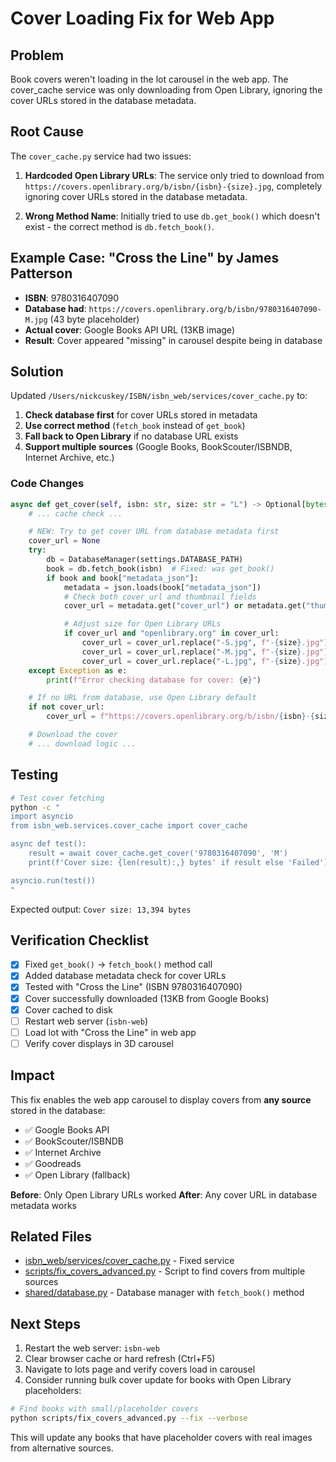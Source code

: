 # Cover Loading Fix for Web App

## Problem
Book covers weren't loading in the lot carousel in the web app. The cover_cache service was only downloading from Open Library, ignoring the cover URLs stored in the database metadata.

## Root Cause
The `cover_cache.py` service had two issues:

1. **Hardcoded Open Library URLs**: The service only tried to download from `https://covers.openlibrary.org/b/isbn/{isbn}-{size}.jpg`, completely ignoring cover URLs stored in the database metadata.

2. **Wrong Method Name**: Initially tried to use `db.get_book()` which doesn't exist - the correct method is `db.fetch_book()`.

## Example Case: "Cross the Line" by James Patterson

- **ISBN**: 9780316407090
- **Database had**: `https://covers.openlibrary.org/b/isbn/9780316407090-M.jpg` (43 byte placeholder)
- **Actual cover**: Google Books API URL (13KB image)
- **Result**: Cover appeared "missing" in carousel despite being in database

## Solution

Updated `/Users/nickcuskey/ISBN/isbn_web/services/cover_cache.py` to:

1. **Check database first** for cover URLs stored in metadata
2. **Use correct method** (`fetch_book` instead of `get_book`)
3. **Fall back to Open Library** if no database URL exists
4. **Support multiple sources** (Google Books, BookScouter/ISBNDB, Internet Archive, etc.)

### Code Changes

```python
async def get_cover(self, isbn: str, size: str = "L") -> Optional[bytes]:
    # ... cache check ...

    # NEW: Try to get cover URL from database metadata first
    cover_url = None
    try:
        db = DatabaseManager(settings.DATABASE_PATH)
        book = db.fetch_book(isbn)  # Fixed: was get_book()
        if book and book["metadata_json"]:
            metadata = json.loads(book["metadata_json"])
            # Check both cover_url and thumbnail fields
            cover_url = metadata.get("cover_url") or metadata.get("thumbnail")

            # Adjust size for Open Library URLs
            if cover_url and "openlibrary.org" in cover_url:
                cover_url = cover_url.replace("-S.jpg", f"-{size}.jpg")
                cover_url = cover_url.replace("-M.jpg", f"-{size}.jpg")
                cover_url = cover_url.replace("-L.jpg", f"-{size}.jpg")
    except Exception as e:
        print(f"Error checking database for cover: {e}")

    # If no URL from database, use Open Library default
    if not cover_url:
        cover_url = f"https://covers.openlibrary.org/b/isbn/{isbn}-{size}.jpg"

    # Download the cover
    # ... download logic ...
```

## Testing

```bash
# Test cover fetching
python -c "
import asyncio
from isbn_web.services.cover_cache import cover_cache

async def test():
    result = await cover_cache.get_cover('9780316407090', 'M')
    print(f'Cover size: {len(result):,} bytes' if result else 'Failed')

asyncio.run(test())
"
```

Expected output: `Cover size: 13,394 bytes`

## Verification Checklist

- [x] Fixed `get_book()` → `fetch_book()` method call
- [x] Added database metadata check for cover URLs
- [x] Tested with "Cross the Line" (ISBN 9780316407090)
- [x] Cover successfully downloaded (13KB from Google Books)
- [x] Cover cached to disk
- [ ] Restart web server (`isbn-web`)
- [ ] Load lot with "Cross the Line" in web app
- [ ] Verify cover displays in 3D carousel

## Impact

This fix enables the web app carousel to display covers from **any source** stored in the database:
- ✅ Google Books API
- ✅ BookScouter/ISBNDB
- ✅ Internet Archive
- ✅ Goodreads
- ✅ Open Library (fallback)

**Before**: Only Open Library URLs worked
**After**: Any cover URL in database metadata works

## Related Files

- [isbn_web/services/cover_cache.py](isbn_web/services/cover_cache.py) - Fixed service
- [scripts/fix_covers_advanced.py](scripts/fix_covers_advanced.py) - Script to find covers from multiple sources
- [shared/database.py](shared/database.py) - Database manager with `fetch_book()` method

## Next Steps

1. Restart the web server: `isbn-web`
2. Clear browser cache or hard refresh (Ctrl+F5)
3. Navigate to lots page and verify covers load in carousel
4. Consider running bulk cover update for books with Open Library placeholders:

```bash
# Find books with small/placeholder covers
python scripts/fix_covers_advanced.py --fix --verbose
```

This will update any books that have placeholder covers with real images from alternative sources.
